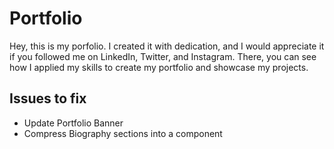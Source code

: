 # Portfolio

Hey, this is my porfolio. I created it with dedication, and I would appreciate it if you followed me on LinkedIn, Twitter, and Instagram. There, you can see how I applied my skills to create my portfolio and showcase my projects.

## Issues to fix

-   Update Portfolio Banner
-   Compress Biography sections into a component
